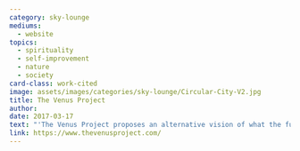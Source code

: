 ```yaml
---
category: sky-lounge
mediums:
  - website
topics:
  - spirituality
  - self-improvement
  - nature
  - society
card-class: work-cited
image: assets/images/categories/sky-lounge/Circular-City-V2.jpg
title: The Venus Project
author:
date: 2017-03-17
text: "'The Venus Project proposes an alternative vision of what the future can be if we apply what we already know in order to achieve a sustainable new world civilization. It calls for a straightforward redesign of our culture in which the age-old inadequacies of war, poverty, hunger, debt and unnecessary human suffering are viewed not only as avoidable, but as totally unacceptable. Anything less will result in a continuation of the same catalog of problems inherent in today's world.'"
link: https://www.thevenusproject.com/
---
```


